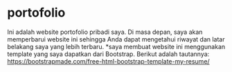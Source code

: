 # portofolio
Ini adalah website portofolio pribadi saya. Di masa depan, saya akan memperbarui website ini sehingga Anda dapat mengetahui riwayat dan latar belakang saya yang lebih terbaru. *saya membuat website ini menggunakan template yang saya dapatkan dari Bootstrap. Berikut adalah tautannya: https://bootstrapmade.com/free-html-bootstrap-template-my-resume/
